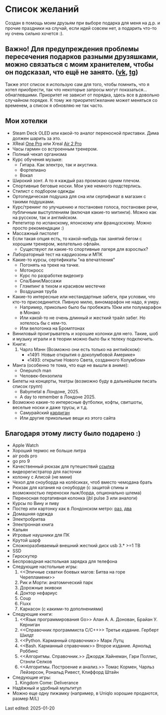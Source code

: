 # Список желаний

Создан в помощь моим друзьям при выборе подарка для меня на д.р. и прочие праздники на случай, если идей совсем нет, а подарить что-то ну очень сильно хочется :). 
## Важно! Для предупреждения проблемы пересечения подарков разными друзяшками, можно связаться с моим хранителем, чтобы он подсказал, что ещё не занято. ([vk](https://vk.com/id18105291), [tg](https://t.me/vakhitovaregina))
Также этот список я использую сам для того, чтобы помнить, что я хотел приобрести, так что некоторые запросы могут показаться... обнаглевшими. Приоритет не зависит от порядка, здесь все в довольно случайном порядке. К тому же приоритет/желание может меняться со временем, а список я обновляю не так часто.

## Мои хотелки
* Steam Deck OLED или какой-то аналог переносной приставки. Дима должен шарить за это.
* XReal [One Pro](https://www.xreal.com/us/one-pro/) или Xreal [Air 2 Pro](https://www.xreal.com/us/air2)
* Часы гармин со встроенным тренером.
* Полный чекап организма
* Курс обучения музыке:
   * Гитара. Как электро, так и акустика.
   * Фортепиано
   * Вокал
* Широкий зонт. А то я каждый раз промокаю одним плечом.
* Спортивные беговые носки. Мои уже немного подстерлись.
* Стилист с подбором одежды
* Ортопедическая подушка для сна или сертификат в магазин с такими подушками.
* Курс/тренинг по улучшению и постановке голоса, постановке речи, публичным выступлениям (включая какие-то митинги). Можно как на русском, так и английском.
* Репетитор по испанскому, японскому или французскому. Можно просто рекомендации :)
* Массажный пистолет
* Если такая опция есть, то какой-нибудь пак занятий бегом с хорошим тренером, желательно офлайн.
   * Существуют ли какие-то спортивные лагеря для взрослых?
* Лабораторный тест на кардиозоны и МПК
* Какие-то курсы, сертификаты "на впечатления"
   * Погонять на треке на тачке.
   * Мотокросс
   * Курс по разработке видеоигр
   * Спа/Бани/Массажи
   * Глэмпинг в тихом и красивом местечке
   * Воздушная труба
* Какие-то интересные или нестандартные забеги, при условии, что кто-то присоединится. Пивную милю, виномарафон не надо, я умру.
    * Например, прикольно было бы пробежать 10км или полумарафон в Монако
    * Или какой-то не очень длинный и жесткий трайл забег. Но хотелось бы с кем-то.
    * Или велогонка на Бромптонах
* Виниловый проигрыватель и хорошие колонки для него. Такие, шоб и музыку играли и в теории можно было бы к телеку подключить.
* Книги: 
    1. Чарлз Мэнн (Возможно они есть только на английском):
        * «1491: Новые открытия о доколумбовой Америке»
        * «1493: открытие Нового Света, созданного Колумбом»
* Манга (особенно те тома, что еще не вышли в аниме):
   * Onepunch man
   * Человек-бензопила
* Билеты на концерты, театры (возможно буду в дальнейшем писать список групп)
    *  Babymetal в Лондоне, 2025.
    *  A day to remember в Лондоне 2025.
* Возможно какие-то интересные футболки, кофты, свитшоты, веселые носки и даже трусы, и т.д.
    * Самурайский [кардиган](https://www.tokyo-tiger.com/products/tokyo-tiger-crane-and-ninja-japanese-kimono-cardigan?sku=18067633426216937151472860)
    * Или другие прикольные вещи из этого сайта

## Благодаря этому листу было подарено :)

* Apple Watch
* Хороший термос не больше литра
* air pods pro
* go pro 9
* Качественный рюкзак для путешествий [ссылка](https://shop.tropicfeel.com/products/hive-ultimate-pack)
* видеорегистратор для ласточки
* колонку с Алисой (не мини)
* Чехол для сноуборда на колёсиках, чтоб вместо чемодана брать
* Рюкзак для катания на сноуборде (с защитой спины и возможностью переноски лыж/борда, опционально шлема)
* Переносная портативная колонка (jbl pulse 3 или аналоги)
* Курсы по Вину и пиву
* Постер или картонку как в Лондонском метро: [раз](https://freight.cargo.site/w/1500/q/75/i/5cc4c6c2ac59abc26775b33fb6bb0b3ffba95878b48bd5619e6490735926dd36/Be-Patient.jpg), [два](https://freight.cargo.site/w/2400/q/94/i/c625e9a9c0cb70e0f9c3155b464a325a7b1bd800a2938490196e30811ff2d2f6/Offer-Your-Seat.jpg)
* Домашняя одежда
* Электробритва
* Электронная книга
* Кальян
* Игровые наушники для ПК
* Крутой шарф
* Сложноразбиваемый внешний жесткий диск usb 3.* >=1 TB
* SSD
* Гироскутер
* Беспроводная настольная зарядка для телефона
* Следующие настольные игры: 
    1. <<Эпичные схватки боевых магов: Битва на горе Черепламени>>
    2. Рик и Морти: анатомический парк
    3. Дорожные экивоки
    4. Доктор нефариус
    5. Coup
    6. Fluxx
    7. Каркасон (с какими-то дополнениями)
* Следующие книги: 
    1. <<Язык программирования Go>> Алан А. А. Донован, Брайан У. Керниган
    2. <<Справочник программиста C/C++>> Третье издание. Герберт Шилдт
    3. <<Python. Карманный справочник>> Марк Лутц
    4. <<Bash. Карманный справочник>> Второе издание. Арнольд Роббинс
    5. <<Алгоритмы. Справочник.>> Джордж Хайнеман, Гэри Поллис, Стэнли Селков
    6. <<Алгоритмы. Построение и анализ.>> Томас Кормен, Чарльз Лейзерсон, Рональд Ривест, Клиффорд Штайн
* Следующие игры:
    1. Kingdom Come: Deliverance
* Надёжный и удобный мультитул
* Можно еще одну пижамку (например, в Uniqlo хорошие продаются, размер M/L)


Last edited: 2025-01-20
